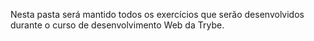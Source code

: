 Nesta pasta será mantido todos os exercícios que serão desenvolvidos durante o curso de desenvolvimento Web da Trybe.
